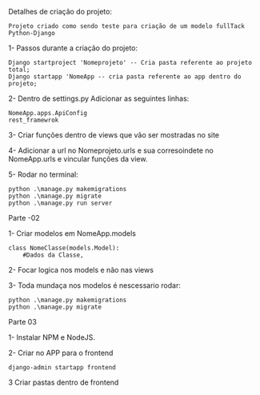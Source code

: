 Detalhes de criação do projeto:

	Projeto criado como sendo teste para criação de um modelo fullTack Python-Django
	
1- Passos durante a criação do projeto:

	Django startproject 'Nomeprojeto' -- Cria pasta referente ao projeto total;
	Django startapp 'NomeApp -- cria pasta referente ao app dentro do projeto;

2- Dentro de settings.py Adicionar as seguintes linhas:

	NomeApp.apps.ApiConfig
	rest_framewrok

3- Criar funções dentro de views que vão ser mostradas no site

4- Adicionar a url no Nomeprojeto.urls e sua corresoindete no NomeApp.urls e vincular funções da view.

5- Rodar no terminal:

	python .\manage.py makemigrations
	python .\manage.py migrate
	python .\manage.py run server

Parte -02

1- Criar modelos em NomeApp.models

	class NomeClasse(models.Model):
		#Dados da Classe,

2- Focar logica nos models e não nas views

3- Toda mundaça nos modelos é nescessario rodar:

    python .\manage.py makemigrations
	python .\manage.py migrate

Parte 03

1- Instalar NPM e NodeJS.

2- Criar no APP para o frontend
    
    django-admin startapp frontend

3 Criar pastas dentro de frontend